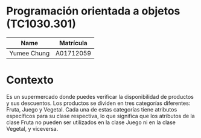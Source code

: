 # Programación orientada a objetos (TC1030.301)
| Name | Matrícula |
| :---: | :---:|
| Yumee Chung | A01712059 |

# Contexto
Es un supermercado donde puedes verificar la disponibilidad de productos y sus descuentos. Los productos se dividen en tres categorías diferentes: Fruta, Juego y Vegetal. Cada una de estas categorías tiene atributos específicos para su clase respectiva, lo que significa que los atributos de la clase Fruta no pueden ser utilizados en la clase Juego ni en la clase Vegetal, y viceversa.
